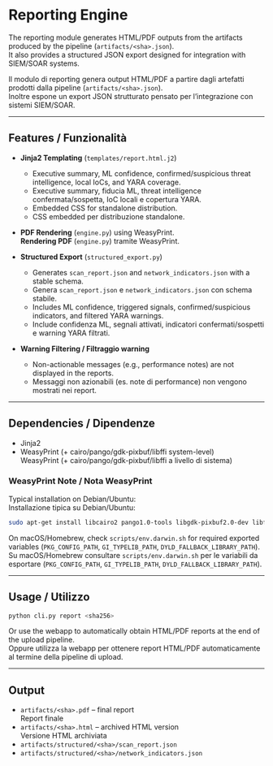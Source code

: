 # Reporting Engine

The reporting module generates HTML/PDF outputs from the artifacts produced by the pipeline (`artifacts/<sha>.json`).  
It also provides a structured JSON export designed for integration with SIEM/SOAR systems.

Il modulo di reporting genera output HTML/PDF a partire dagli artefatti prodotti dalla pipeline (`artifacts/<sha>.json`).  
Inoltre espone un export JSON strutturato pensato per l’integrazione con sistemi SIEM/SOAR.

---

## Features / Funzionalità
* **Jinja2 Templating** (`templates/report.html.j2`)  
  * Executive summary, ML confidence, confirmed/suspicious threat intelligence, local IoCs, and YARA coverage.  
  * Executive summary, fiducia ML, threat intelligence confermata/sospetta, IoC locali e copertura YARA.  
  * Embedded CSS for standalone distribution.  
  * CSS embedded per distribuzione standalone.

* **PDF Rendering** (`engine.py`) using WeasyPrint.  
  **Rendering PDF** (`engine.py`) tramite WeasyPrint.

* **Structured Export** (`structured_export.py`)  
  * Generates `scan_report.json` and `network_indicators.json` with a stable schema.  
  * Genera `scan_report.json` e `network_indicators.json` con schema stabile.  
  * Includes ML confidence, triggered signals, confirmed/suspicious indicators, and filtered YARA warnings.  
  * Include confidenza ML, segnali attivati, indicatori confermati/sospetti e warning YARA filtrati.

* **Warning Filtering / Filtraggio warning**  
  * Non-actionable messages (e.g., performance notes) are not displayed in the reports.  
  * Messaggi non azionabili (es. note di performance) non vengono mostrati nei report.

---

## Dependencies / Dipendenze
* Jinja2
* WeasyPrint (+ cairo/pango/gdk-pixbuf/libffi system-level)  
  WeasyPrint (+ cairo/pango/gdk-pixbuf/libffi a livello di sistema)

### WeasyPrint Note / Nota WeasyPrint
Typical installation on Debian/Ubuntu:  
Installazione tipica su Debian/Ubuntu:
```bash
sudo apt-get install libcairo2 pango1.0-tools libgdk-pixbuf2.0-dev libffi-dev
```

On macOS/Homebrew, check `scripts/env.darwin.sh` for required exported variables (`PKG_CONFIG_PATH`, `GI_TYPELIB_PATH`, `DYLD_FALLBACK_LIBRARY_PATH`).  
Su macOS/Homebrew consultare `scripts/env.darwin.sh` per le variabili da esportare (`PKG_CONFIG_PATH`, `GI_TYPELIB_PATH`, `DYLD_FALLBACK_LIBRARY_PATH`).

---

## Usage / Utilizzo
```bash
python cli.py report <sha256>
```

Or use the webapp to automatically obtain HTML/PDF reports at the end of the upload pipeline.  
Oppure utilizza la webapp per ottenere report HTML/PDF automaticamente al termine della pipeline di upload.

---

## Output
* `artifacts/<sha>.pdf` – final report  
  Report finale
* `artifacts/<sha>.html` – archived HTML version  
  Versione HTML archiviata
* `artifacts/structured/<sha>/scan_report.json`
* `artifacts/structured/<sha>/network_indicators.json`
